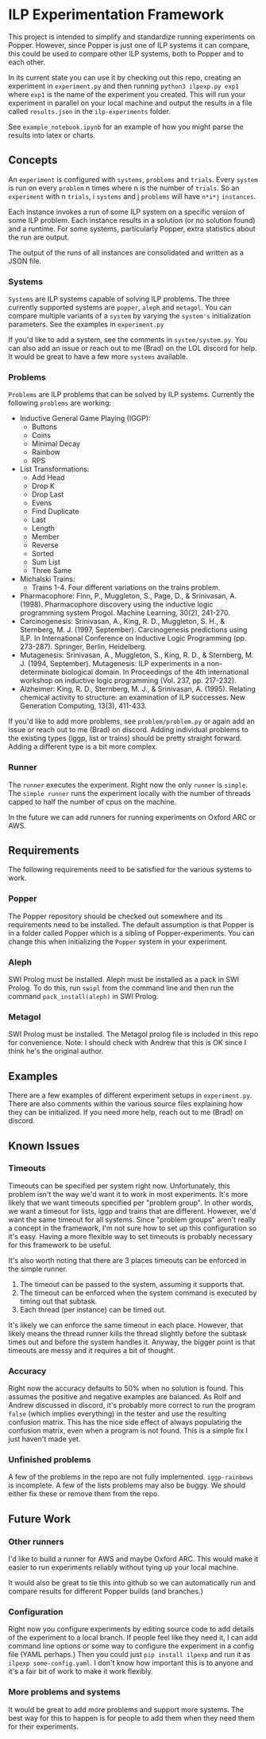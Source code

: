 # ILP Experimentation Framework
This project is intended to simplify and standardize running experiments on Popper. However, since Popper is just one of ILP systems it can compare, this could be used to compare other ILP systems, both to Popper and to each other.

In its current state you can use it by checking out this repo, creating an experiment in `experiment.py` and then running `python3 ilpexp.py exp1` where `exp1` is the name of the experiment you created. This will run your experiment in parallel on your local machine and output the results in a file called `results.json` in the `ilp-experiments` folder.

See `example_notebook.ipynb` for an example of how you might parse the results into latex or charts.

## Concepts
An `experiment` is configured with `systems`, `problems` and `trials`. Every `system` is run on every `problem` n times where n is the number of `trials`. So an `experiment` with n `trials`, i `systems` and j `problems` will have `n*i*j` `instances`.

Each instance invokes a run of some ILP system on a specific version of some ILP problem. Each instance results in a solution (or no solution found) and a runtime. For some systems, particularly Popper, extra statistics about the run are output.

The output of the runs of all instances are consolidated and written as a JSON file.

### Systems
`Systems` are ILP systems capable of solving ILP problems. The three currently supported systems are `popper`, `aleph` and `metagol`. You can compare multiple variants of a `system` by varying the `system's` initialization parameters. See the examples in `experiment.py`

If you'd like to add a system, see the comments in `system/system.py`. You can also add an issue or reach out to me (Brad) on the LOL discord for help. It would be great to have a few more `systems` available.

### Problems
`Problems` are ILP problems that can be solved by ILP systems. Currently the following `problems` are working:

* Inductive General Game Playing (IGGP):
  * Buttons
  * Coins
  * Minimal Decay
  * Rainbow
  * RPS
* List Transformations:
  * Add Head
  * Drop K
  * Drop Last
  * Evens
  * Find Duplicate
  * Last
  * Length
  * Member
  * Reverse
  * Sorted
  * Sum List
  * Three Same
* Michalski Trains:
  * Trains 1-4. Four different variations on the trains problem.
* Pharmacophore: Finn, P., Muggleton, S., Page, D., & Srinivasan, A. (1998). Pharmacophore discovery using the inductive logic programming system Progol. Machine Learning, 30(2), 241-270.
* Carcinogenesis: Srinivasan, A., King, R. D., Muggleton, S. H., & Sternberg, M. J. (1997, September). Carcinogenesis predictions using ILP. In International Conference on Inductive Logic Programming (pp. 273-287). Springer, Berlin, Heidelberg.
* Mutagenesis: Srinivasan, A., Muggleton, S., King, R. D., & Sternberg, M. J. (1994, September). Mutagenesis: ILP experiments in a non-determinate biological domain. In Proceedings of the 4th international workshop on inductive logic programming (Vol. 237, pp. 217-232).
* Alzheimer: King, R. D., Sternberg, M. J., & Srinivasan, A. (1995). Relating chemical activity to structure: an examination of ILP successes. New Generation Computing, 13(3), 411-433.


If you'd like to add more problems, see `problem/problem.py` or again add an issue or reach out to me (Brad) on discord. Adding individual problems to the existing types (iggp, list or trains) should be pretty straight forward. Adding a different type is a bit more complex.

### Runner
The `runner` executes the experiment. Right now the only `runner` is `simple`. The `simple runner` runs the experiment locally with the number of threads capped to half the number of cpus on the machine. 

In the future we can add runners for running experiments on Oxford ARC or AWS.

## Requirements
The following requirements need to be satisfied for the various systems to work.

### Popper
The Popper repository should be checked out somewhere and its requirements need to be installed. The default assumption is that Popper is in a folder called Popper which is a sibling of Popper-experiments. You can change this when initializing the `Popper` system in your experiment.

### Aleph
SWI Prolog must be installed. Aleph must be installed as a pack in SWI Prolog. To do this, run `swipl` from the command line and then run the command `pack_install(aleph)` in SWI Prolog.

### Metagol
SWI Prolog must be installed. The Metagol prolog file is included in this repo for convenience. Note: I should check with Andrew that this is OK since I think he's the original author.

## Examples
There are a few examples of different experiment setups in `experiment.py`. There are also comments within the various source files explaining how they can be initialized. If you need more help, reach out to me (Brad) on discord.

## Known Issues
### Timeouts
Timeouts can be specified per system right now. Unfortunately, this problem isn't the way we'd want it to work in most experiments. It's more likely that we want timeouts specified per "problem group". In other words, we want a timeout for lists, iggp and trains that are different. However, we'd want the same timeout for all systems. Since "problem groups" aren't really a concept in the framework, I'm not sure how to set up this configuration so it's easy. Having a more flexible way to set timeouts is probably necessary for this framework to be useful.

It's also worth noting that there are 3 places timeouts can be enforced in the simple runner.
1. The timeout can be passed to the system, assuming it supports that.
2. The timeout can be enforced when the system command is executed by timing out that subtask.
3. Each thread (per instance) can be timed out.

It's likely we can enforce the same timeout in each place. However, that likely means the thread runner kills the thread slightly before the subtask times out and before the system handles it. Anyway, the bigger point is that timeouts are messy and it requires a bit of thought.

### Accuracy
Right now the accuracy defaults to 50% when no solution is found. This assumes the positive and negative examples are balanced. As Rolf and Andrew discussed in discord, it's probably more correct to run the program `false` (which implies everything) in the tester and use the resulting confusion matrix. This has the nice side effect of always populating the confusion matrix, even when a program is not found. This is a simple fix I just haven't made yet.

### Unfinished problems
A few of the problems in the repo are not fully implemented. `iggp-rainbows` is incomplete. A few of the lists problems may also be buggy. We should either fix these or remove them from the repo.

## Future Work

### Other runners
I'd like to build a runner for AWS and maybe Oxford ARC. This would make it easier to run experiments reliably without tying up your local machine.

It would also be great to tie this into github so we can automatically run and compare results for different Popper builds (and branches.)

### Configuration
Right now you configure experiments by editing source code to add details of the experiment to a local branch. If people feel like they need it, I can add command line options or some way to configure the experiment in a config file (YAML perhaps.) Then you could just `pip install ilpexp` and run it as `ilpexp some-config.yaml`. I don't know how important this is to anyone and it's a fair bit of work to make it work flexibly.

### More problems and systems
It would be great to add more problems and support more systems. The best way for this to happen is for people to add them when they need them for their experiments. 

